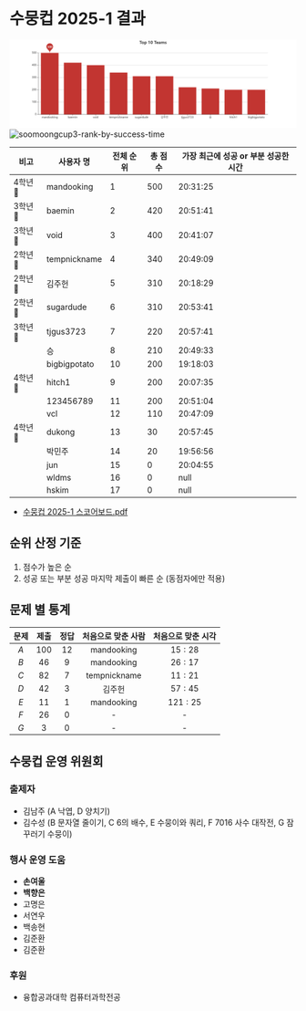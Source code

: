 # 수뭉컵 2025-1 결과

![Top 10 Teams](/file/Top%2010%20Teams.png)
<img width="959" alt="soomoongcup3-rank-by-success-time" src="https://github.com/user-attachments/assets/acd61d9f-ffb3-49d7-8872-ddbd25cff875" />


| 비고     | 사용자 명     | 전체 순위 | 총 점수 | 가장 최근에 성공 or 부분 성공한 시간 |
| -------- | ------------ | --------- | ------- | --------- |
| 4학년 🥇 | mandooking   | 1         | 500     | 20:31:25 |
| 3학년 🥇 | baemin       | 2         | 420     | 20:51:41 |
| 3학년 🥈 | void         | 3         | 400     | 20:41:07 |
| 2학년 🥇 | tempnickname | 4         | 340     | 20:49:09 |
| 2학년 🥈 | 김주헌    | 5         | 310     | 20:18:29 |
| 2학년 🥉 | sugardude        | 6         | 310     | 20:53:41 |
| 3학년 🥉 | tjgus3723    | 7         | 220     | 20:57:41 |
|          | 승           | 8         | 210     | 20:49:33 |
|          | bigbigpotato | 10        | 200     | 19:18:03 |
| 4학년 🥈 | hitch1       | 9         | 200     | 20:07:35 |
|          | 123456789    | 11        | 200     | 20:51:04 |
|          | vcl          | 12        | 110     | 20:47:09 |
| 4학년 🥉 | dukong       | 13        | 30     | 20:57:45 |
|          | 박민주       | 14        | 20     | 19:56:56 |
|          | jun         | 15        | 0     | 20:04:55 |
|          | wldms         | 16        | 0     | null |
|          | hskim       | 17        | 0     | null |

-   [수뭉컵 2025-1 스코어보드.pdf](file/수뭉컵%202025-1%20스코어보드.pdf)

## 순위 산정 기준

1. 점수가 높은 순
2. 성공 또는 부분 성공 마지막 제출이 빠른 순 (동점자에만 적용)

## 문제 별 통계

| 문제 | 제출 | 정답 | 처음으로 맞춘 사람 | 처음으로 맞춘 시각 |
| :---: | :---: | :---: | :---: | :---: |
| $A$ | $100$ | $12$ | mandooking | $15:28$ |
| $B$ | $46$ | $9$ | mandooking | $26:17$ |
| $C$ | $82$ | $7$ | tempnickname | $11:21$ |
| $D$ | $42$ | $3$ | 김주헌 | $57:45$ |
| $E$ | $11$ | $1$ | mandooking | $121:25$ |
| $F$ | $26$ | $0$ | - | - |
| $G$ | $3$ | $0$ | - | - |

## 수뭉컵 운영 위원회

### 출제자

-   김남주 (A 낙엽, D 양치기)
-   김수성 (B 문자열 줄이기, C 6의 배수, E 수뭉이와 쿼리, F 7016 사수 대작전, G 잠꾸러기 수뭉이)

### 행사 운영 도움

-   **손여울**
-   **백향은**
-   고명은
-   서연우
-   백송현
-   김준환
-   김준환

### 후원

-   융합공과대학 컴퓨터과학전공
